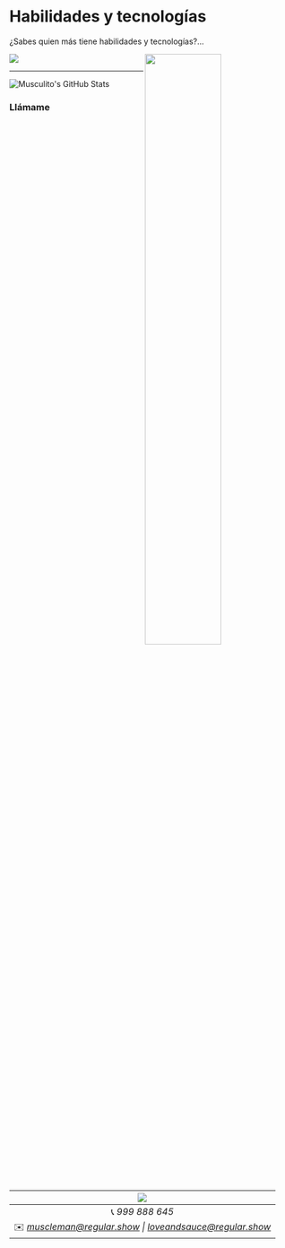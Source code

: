 # Habilidades y tecnologías
¿Sabes quien más tiene habilidades y tecnologías?...

<img align="right" style="width:52%" src="https://th.bing.com/th/id/R.8b54bacdb7c7152ccfb8ad0ee2ec1362?rik=13X2S52JFr0TlA&pid=ImgRaw&r=0">
<a href="https://github.com/Musscl3Man">
  <img src="https://github-readme-stats.vercel.app/api/top-langs/?username=Musscl3Man&theme=green&hide=glsl,python" />
  </a>
  
  ---
  <img src="https://github-readme-stats.vercel.app/api?username=Musscl3Man&&show_icons=true&theme=green&line_height=27&v=5" alt="Musculito's GitHub Stats" />


### Llámame
|  <a href="https://github.com/Musscl3Man"><img src="https://i.pinimg.com/736x/b2/f2/40/b2f24084a2cd31c1eb097eae0f9ba3c0--regular-show-muscle-man.jpg"></a> |
|:---------------------------------------------------------------------------------------------------------------------------------------: |
|📞 *999 888 645*|
|✉️ *muscleman@regular.show \| loveandsauce@regular.show*|
